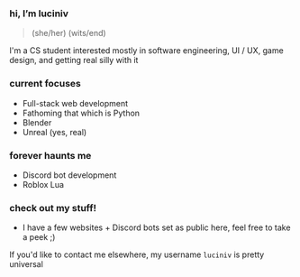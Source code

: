 ### hi, I’m luciniv
> (she/her) 
> (wits/end)

I'm a CS student interested mostly in software engineering, UI / UX, game design, and getting real silly with it

### current focuses
- Full-stack web development
- Fathoming that which is Python
- Blender
- Unreal (yes, real)

### forever haunts me
- Discord bot development
- Roblox Lua

### check out my stuff!
- I have a few websites + Discord bots set as public here, feel free to take a peek ;)



If you'd like to contact me elsewhere, my username ``luciniv`` is pretty universal



